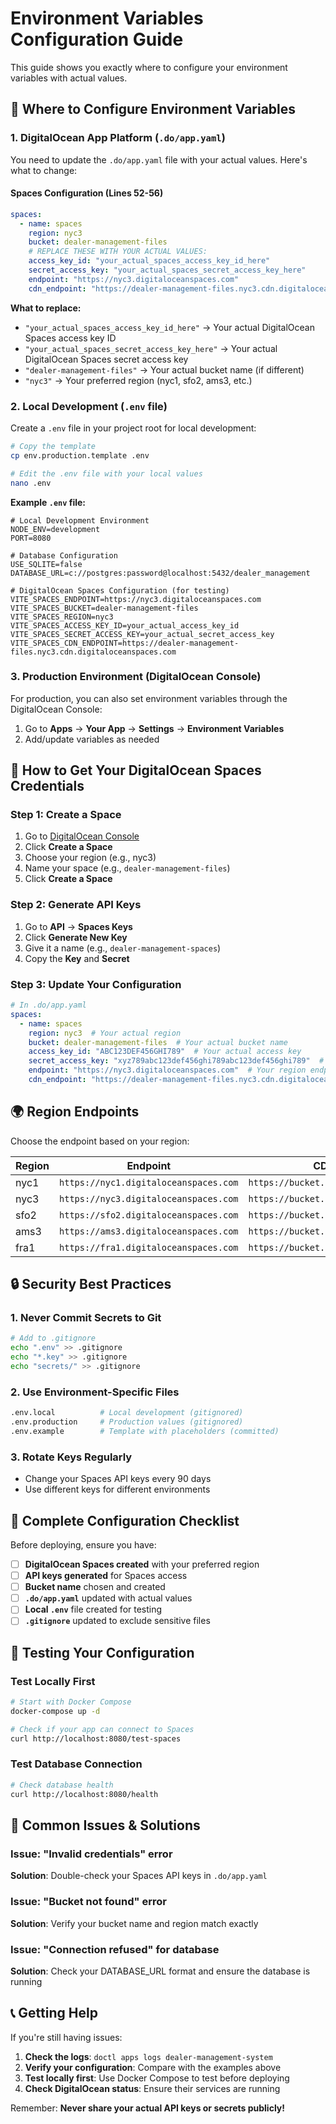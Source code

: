 # Environment Variables Configuration Guide

This guide shows you exactly where to configure your environment variables with actual values.

## 🎯 Where to Configure Environment Variables

### 1. **DigitalOcean App Platform (`.do/app.yaml`)**

You need to update the `.do/app.yaml` file with your actual values. Here's what to change:

#### **Spaces Configuration (Lines 52-56)**
```yaml
spaces:
  - name: spaces
    region: nyc3
    bucket: dealer-management-files
    # REPLACE THESE WITH YOUR ACTUAL VALUES:
    access_key_id: "your_actual_spaces_access_key_id_here"
    secret_access_key: "your_actual_spaces_secret_access_key_here"
    endpoint: "https://nyc3.digitaloceanspaces.com"
    cdn_endpoint: "https://dealer-management-files.nyc3.cdn.digitaloceanspaces.com"
```

**What to replace:**
- `"your_actual_spaces_access_key_id_here"` → Your actual DigitalOcean Spaces access key ID
- `"your_actual_spaces_secret_access_key_here"` → Your actual DigitalOcean Spaces secret access key
- `"dealer-management-files"` → Your actual bucket name (if different)
- `"nyc3"` → Your preferred region (nyc1, sfo2, ams3, etc.)

### 2. **Local Development (`.env` file)**

Create a `.env` file in your project root for local development:

```bash
# Copy the template
cp env.production.template .env

# Edit the .env file with your local values
nano .env
```

**Example `.env` file:**
```env
# Local Development Environment
NODE_ENV=development
PORT=8080

# Database Configuration
USE_SQLITE=false
DATABASE_URL=c://postgres:password@localhost:5432/dealer_management

# DigitalOcean Spaces Configuration (for testing)
VITE_SPACES_ENDPOINT=https://nyc3.digitaloceanspaces.com
VITE_SPACES_BUCKET=dealer-management-files
VITE_SPACES_REGION=nyc3
VITE_SPACES_ACCESS_KEY_ID=your_actual_access_key_id
VITE_SPACES_SECRET_ACCESS_KEY=your_actual_secret_access_key
VITE_SPACES_CDN_ENDPOINT=https://dealer-management-files.nyc3.cdn.digitaloceanspaces.com
```

### 3. **Production Environment (DigitalOcean Console)**

For production, you can also set environment variables through the DigitalOcean Console:

1. Go to **Apps** → **Your App** → **Settings** → **Environment Variables**
2. Add/update variables as needed

## 🔑 How to Get Your DigitalOcean Spaces Credentials

### Step 1: Create a Space
1. Go to [DigitalOcean Console](https://cloud.digitalocean.com/spaces)
2. Click **Create a Space**
3. Choose your region (e.g., nyc3)
4. Name your space (e.g., `dealer-management-files`)
5. Click **Create a Space**

### Step 2: Generate API Keys
1. Go to **API** → **Spaces Keys**
2. Click **Generate New Key**
3. Give it a name (e.g., `dealer-management-spaces`)
4. Copy the **Key** and **Secret**

### Step 3: Update Your Configuration
```yaml
# In .do/app.yaml
spaces:
  - name: spaces
    region: nyc3  # Your actual region
    bucket: dealer-management-files  # Your actual bucket name
    access_key_id: "ABC123DEF456GHI789"  # Your actual access key
    secret_access_key: "xyz789abc123def456ghi789abc123def456ghi789"  # Your actual secret
    endpoint: "https://nyc3.digitaloceanspaces.com"  # Your region endpoint
    cdn_endpoint: "https://dealer-management-files.nyc3.cdn.digitaloceanspaces.com"  # Your CDN endpoint
```

## 🌍 Region Endpoints

Choose the endpoint based on your region:

| Region | Endpoint | CDN Endpoint Format |
|--------|----------|---------------------|
| nyc1 | `https://nyc1.digitaloceanspaces.com` | `https://bucket.nyc1.cdn.digitaloceanspaces.com` |
| nyc3 | `https://nyc3.digitaloceanspaces.com` | `https://bucket.nyc3.cdn.digitaloceanspaces.com` |
| sfo2 | `https://sfo2.digitaloceanspaces.com` | `https://bucket.sfo2.cdn.digitaloceanspaces.com` |
| ams3 | `https://ams3.digitaloceanspaces.com` | `https://bucket.ams3.cdn.digitaloceanspaces.com` |
| fra1 | `https://fra1.digitaloceanspaces.com` | `https://bucket.fra1.cdn.digitaloceanspaces.com` |

## 🔒 Security Best Practices

### 1. **Never Commit Secrets to Git**
```bash
# Add to .gitignore
echo ".env" >> .gitignore
echo "*.key" >> .gitignore
echo "secrets/" >> .gitignore
```

### 2. **Use Environment-Specific Files**
```bash
.env.local          # Local development (gitignored)
.env.production     # Production values (gitignored)
.env.example        # Template with placeholders (committed)
```

### 3. **Rotate Keys Regularly**
- Change your Spaces API keys every 90 days
- Use different keys for different environments

## 📝 Complete Configuration Checklist

Before deploying, ensure you have:

- [ ] **DigitalOcean Spaces created** with your preferred region
- [ ] **API keys generated** for Spaces access
- [ ] **Bucket name** chosen and created
- [ ] **`.do/app.yaml`** updated with actual values
- [ ] **Local `.env`** file created for testing
- [ ] **`.gitignore`** updated to exclude sensitive files

## 🧪 Testing Your Configuration

### Test Locally First
```bash
# Start with Docker Compose
docker-compose up -d

# Check if your app can connect to Spaces
curl http://localhost:8080/test-spaces
```

### Test Database Connection
```bash
# Check database health
curl http://localhost:8080/health
```

## 🚨 Common Issues & Solutions

### Issue: "Invalid credentials" error
**Solution**: Double-check your Spaces API keys in `.do/app.yaml`

### Issue: "Bucket not found" error
**Solution**: Verify your bucket name and region match exactly

### Issue: "Connection refused" for database
**Solution**: Check your DATABASE_URL format and ensure the database is running

## 📞 Getting Help

If you're still having issues:

1. **Check the logs**: `doctl apps logs dealer-management-system`
2. **Verify your configuration**: Compare with the examples above
3. **Test locally first**: Use Docker Compose to test before deploying
4. **Check DigitalOcean status**: Ensure their services are running

Remember: **Never share your actual API keys or secrets publicly!**
